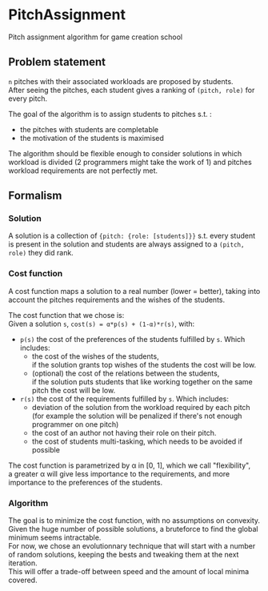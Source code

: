 # PitchAssignment
Pitch assignment algorithm for game creation school

## Problem statement
`n` pitches with their associated workloads are proposed by students.  
After seeing the pitches, each student gives a ranking of `(pitch, role)` for every pitch.  

The goal of the algorithm is to assign students to pitches s.t. :
- the pitches with students are completable
- the motivation of the students is maximised

The algorithm should be flexible enough to consider solutions in which workload is divided
(2 programmers might take the work of 1) and pitches workload requirements are not perfectly met.  

## Formalism

### Solution
A solution is a collection of `{pitch: {role: [students]}}` s.t. every student is present in the solution and students are always assigned to a `(pitch, role)` they did rank.

### Cost function
A cost function maps a solution to a real number (lower = better), 
taking into account the pitches requirements and the wishes of the students.

The cost function that we chose is:  
Given a solution `s`, `cost(s) = α*p(s) + (1-α)*r(s)`, with:
- `p(s)` the cost of the preferences of the students fulfilled by `s`. Which includes:
  - the cost of the wishes of the students,  
    if the solution grants top wishes of the students the cost will be low.
  - (optional) the cost of the relations between the students,  
    if the solution puts students that like working together on the same pitch the cost will be low.
- `r(s)` the cost of the requirements fulfilled by `s`. Which includes:
  - deviation of the solution from the workload required by each pitch  
    (for example the solution will be penalized if there's not enough programmer on one pitch)
  - the cost of an author not having their role on their pitch.
  - the cost of students multi-tasking, which needs to be avoided if possible

The cost function is parametrized by α in [0, 1], which we call "flexibility",  
a greater α will give less importance to the requirements, 
and more importance to the preferences of the students.

### Algorithm
The goal is to minimize the cost function, with no assumptions on convexity.  
Given the huge number of possible solutions, a bruteforce to find the global minimum seems intractable.  
For now, we chose an evolutionnary technique that will start with a number of random solutions, keeping the bests and tweaking them at the next iteration.  
This will offer a trade-off between speed and the amount of local minima covered.
